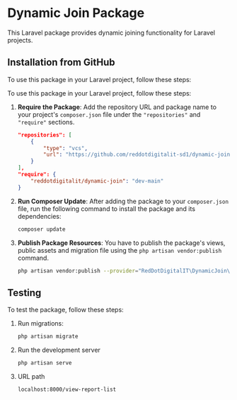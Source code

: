 # Dynamic Join Package

This Laravel package provides dynamic joining functionality for Laravel projects.

## Installation from GitHub

To use this package in your Laravel project, follow these steps:

To use this package in your Laravel project, follow these steps:

1. **Require the Package**: Add the repository URL and package name to your project's `composer.json` file under the `"repositories"` and `"require"` sections.

    ```json
    "repositories": [
        {
            "type": "vcs",
            "url": "https://github.com/reddotdigitalit-sd1/dynamic-join-package"
        }
    ],
    "require": {
        "reddotdigitalit/dynamic-join": "dev-main"
    }
    ```

2. **Run Composer Update**: After adding the package to your `composer.json` file, run the following command to install the package and its dependencies:

    ```bash
    composer update
    ```

3. **Publish Package Resources**: You have to publish the package's views, public assets and migration file using the `php artisan vendor:publish` command.

      ```bash
      php artisan vendor:publish --provider="RedDotDigitalIT\DynamicJoin\DynamicJoinServiceProvider"
      ```
## Testing

To test the package, follow these steps:

1. Run migrations: 
   ```bash
   php artisan migrate
2. Run the development server
   ```bash
   php artisan serve
3. URL path
   ```bash
   localhost:8000/view-report-list
